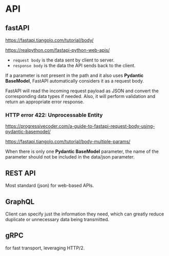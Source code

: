 # API

## fastAPI
https://fastapi.tiangolo.com/tutorial/body/

https://realpython.com/fastapi-python-web-apis/

- `request body` is the data sent by client to server. 
- `response body` is the data the API sends back to the client.

If a parameter is not present in the path and it also uses **Pydantic BaseModel**, FastAPI automatically considers it as a request body. 

FastAPI will read the incoming request payload as JSON and convert the corresponding data types if needed. Also, it will perform validation and return an appropriate error response.

### HTTP error 422: Unprocessable Entity
https://progressivecoder.com/a-guide-to-fastapi-request-body-using-pydantic-basemodel/

https://fastapi.tiangolo.com/tutorial/body-multiple-params/

When there is only one **Pydantic BaseModel** parameter, the name of the parameter should not be included in the data/json parameter.

## REST API
Most standard (json) for web-based APIs.

## GraphQL
Client can specify just the information they need, which can greatly reduce duplicate or unnecessary data being transmitted.
 
## gRPC
for fast transport, leveraging HTTP/2.
